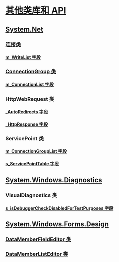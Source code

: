 # [其他类库和 API](index.md)
## [System.Net](xref:System.Net)
### [连接类](connection.md)
#### [m_WriteList 字段](m_writelist.md)
### [ConnectionGroup 类](connectiongroup.md)
#### [m_ConnectionList 字段](m_connectionlist.md)
### HttpWebRequest 类
#### [_AutoRedirects 字段](_autoredirects.md)
#### [_HttpResponse 字段](_httpresponse.md)
### ServicePoint 类
#### [m_ConnectionGroupList 字段](m_connectiongrouplist.md)
#### [s_ServicePointTable 字段](s_servicepointtable.md)
## [System.Windows.Diagnostics](xref:System.Windows.Diagnostics)
### VisualDiagnostics 类
#### [s_isDebuggerCheckDisabledForTestPurposes 字段](s-isdebuggercheckdisabledfortestpurposes-field.md)
## [System.Windows.Forms.Design](xref:System.Windows.Forms.Design)
### [DataMemberFieldEditor 类](datamemberfieldeditor-class.md)
### [DataMemberListEditor 类](datamemberlisteditor-class.md)

